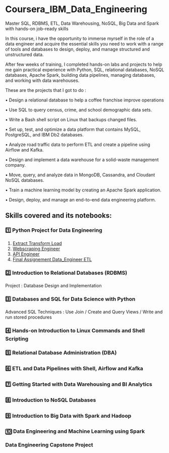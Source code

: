 # Coursera_IBM_Data_Engineering
 Master SQL, RDBMS, ETL, Data Warehousing, NoSQL, Big Data and Spark with hands-on job-ready skills

In this course, i have the opportunity to immerse myrself in the role of a data engineer and acquire the essential skills you need to work with a range of tools and databases to design, deploy, and manage structured and unstructured data.  


After few weeks of training, I completed hands-on labs and projects to help me gain practical experience with Python, SQL, relational databases, NoSQL databases, Apache Spark, building data pipelines, managing databases, and working with data warehouses.

These are the projects that I got to do :

• Design a relational database to help a coffee franchise improve operations

• Use SQL to query census, crime, and school demographic data sets.

• Write a Bash shell script on Linux that backups changed files.

• Set up, test, and optimize a data platform that contains MySQL, PostgreSQL, and IBM Db2 databases.

• Analyze road traffic data to perform ETL and create a pipeline using Airflow and Kafka.

• Design and implement a data warehouse for a solid-waste management company.

• Move, query, and analyze data in MongoDB, Cassandra, and Cloudant NoSQL databases.

• Train a machine learning model by creating an Apache Spark application.

• Design, deploy, and manage an end-to-end data engineering platform.



## Skills covered and its notebooks:
### 1️⃣ Python Project for Data Engineering
1. [Extract Transform Load](https://github.com/JennyferWAN/Coursera_IBM_Data_Engineering/blob/99edb37bd3ec5d2c8be74a47b9a35350cc59672f/Python_Project/1_ExtractTransformLoad.ipynb)
2. [Webscraping Engineer](https://github.com/JennyferWAN/Coursera_IBM_Data_Engineering/blob/99edb37bd3ec5d2c8be74a47b9a35350cc59672f/Python_Project/2_Webscraping_Engineer_Peer_Review_Assignment.ipynb)
3. [API Engineer](https://github.com/JennyferWAN/Coursera_IBM_Data_Engineering/blob/99edb37bd3ec5d2c8be74a47b9a35350cc59672f/Python_Project/3_API_Engineer_Peer_Review_Assignment_Extract.ipynb)
4. [Final Assignement Data_Engineer ETL](https://github.com/JennyferWAN/Coursera_IBM_Data_Engineering/blob/99edb37bd3ec5d2c8be74a47b9a35350cc59672f/Python_Project/4_Final_Assignement_Data_Engineer_ETL.ipynb)


### 2️⃣ Introduction to Relational Databases (RDBMS)
Project : Database Design and Implementation

### 3️⃣ Databases and SQL for Data Science with Python
Advanced SQL Techniques : Use Join / Create and Query Views / Write and run stored procedures

### 4️⃣ Hands-on Introduction to Linux Commands and Shell Scripting

### 5️⃣ Relational Database Administration (DBA)

### 6️⃣ ETL and Data Pipelines with Shell, Airflow and Kafka

### 7️⃣ Getting Started with Data Warehousing and BI Analytics

### 8️⃣ Introduction to NoSQL Databases

### 9️⃣ Introduction to Big Data with Spark and Hadoop

### 🔟 Data Engineering and Machine Learning using Spark

### Data Engineering Capstone Project


